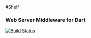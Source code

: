 #Shelf
### Web Server Middleware for Dart

[![Build Status](https://drone.io/github.com/kevmoo/shelf.dart/status.png)](https://drone.io/github.com/kevmoo/shelf.dart/latest)
